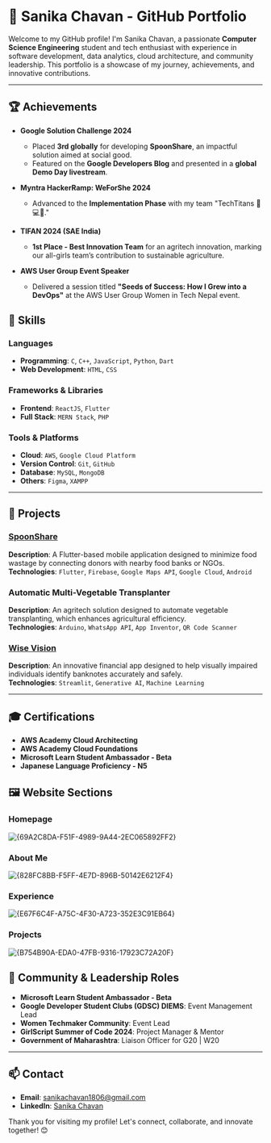 # 💼 Sanika Chavan - GitHub Portfolio

Welcome to my GitHub profile! I'm Sanika Chavan, a passionate **Computer Science Engineering** student and tech enthusiast with experience in software development, data analytics, cloud architecture, and community leadership. This portfolio is a showcase of my journey, achievements, and innovative contributions.

---

## 🏆 Achievements

- **Google Solution Challenge 2024**
  - Placed **3rd globally** for developing **SpoonShare**, an impactful solution aimed at social good.
  - Featured on the **Google Developers Blog** and presented in a **global Demo Day livestream**.

- **Myntra HackerRamp: WeForShe 2024**
  - Advanced to the **Implementation Phase** with my team "TechTitans 🚀💻🌟."

- **TIFAN 2024 (SAE India)**
  - **1st Place - Best Innovation Team** for an agritech innovation, marking our all-girls team’s contribution to sustainable agriculture.

- **AWS User Group Event Speaker**
  - Delivered a session titled **"Seeds of Success: How I Grew into a DevOps"** at the AWS User Group Women in Tech Nepal event.

## 🔧 Skills

### Languages
- **Programming**: `C`, `C++`, `JavaScript`, `Python`, `Dart`
- **Web Development**: `HTML`, `CSS`

### Frameworks & Libraries
- **Frontend**: `ReactJS`, `Flutter`
- **Full Stack**: `MERN Stack`, `PHP`

### Tools & Platforms
- **Cloud**: `AWS`, `Google Cloud Platform`
- **Version Control**: `Git`, `GitHub`
- **Database**: `MySQL`, `MongoDB`
- **Others**: `Figma`, `XAMPP`

---

## 🌟 Projects

### [SpoonShare](https://github.com/your-repo-link)
**Description**: A Flutter-based mobile application designed to minimize food wastage by connecting donors with nearby food banks or NGOs.  
**Technologies**: `Flutter`, `Firebase`, `Google Maps API`, `Google Cloud`, `Android`

### Automatic Multi-Vegetable Transplanter
**Description**: An agritech solution designed to automate vegetable transplanting, which enhances agricultural efficiency.  
**Technologies**: `Arduino`, `WhatsApp API`, `App Inventor`, `QR Code Scanner`

### [Wise Vision](https://github.com/your-repo-link)
**Description**: An innovative financial app designed to help visually impaired individuals identify banknotes accurately and safely.  
**Technologies**: `Streamlit`, `Generative AI`, `Machine Learning`

---

## 🎓 Certifications

- **AWS Academy Cloud Architecting**
- **AWS Academy Cloud Foundations**
- **Microsoft Learn Student Ambassador - Beta**
- **Japanese Language Proficiency - N5**

## 🖼️ Website Sections

### Homepage
![{69A2C8DA-F51F-4989-9A44-2EC065892FF2}](https://github.com/user-attachments/assets/cdf1352a-1590-4311-9e43-7e6f2d8a1e7f)

### About Me
![{828FC8BB-F5FF-4E7D-896B-50142E6212F4}](https://github.com/user-attachments/assets/47a33fce-4af3-4d59-a44a-9a35025ef885)

### Experience
![{E67F6C4F-A75C-4F30-A723-352E3C91EB64}](https://github.com/user-attachments/assets/08f4c224-f2aa-4bf7-8209-ae909b4f0c47)

### Projects
![{B754B90A-EDA0-47FB-9316-17923C72A20F}](https://github.com/user-attachments/assets/29960960-48f7-4030-b8f8-ba7695dd3295)


## 📢 Community & Leadership Roles

- **Microsoft Learn Student Ambassador - Beta**
- **Google Developer Student Clubs (GDSC) DIEMS**: Event Management Lead
- **Women Techmaker Community**: Event Lead
- **GirlScript Summer of Code 2024**: Project Manager & Mentor
- **Government of Maharashtra**: Liaison Officer for G20 | W20

---

## 📫 Contact

- **Email**: [sanikachavan1806@gmail.com](mailto:sanikachavan1806@gmail.com)
- **LinkedIn**: [Sanika Chavan](https://www.linkedin.com/in/sanika-chavan)

Thank you for visiting my profile! Let's connect, collaborate, and innovate together! 😊
